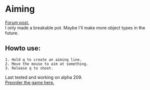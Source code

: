 # Aiming
[Forum post.](http://forums.wolfire.com/viewtopic.php?f=16&t=37404)  
I only made a breakable pot. Maybe I'll make more object types in the future.  
## Howto use:  
	1. Hold q to create an aiming line.  
	2. Move the mouse to aim at something.  
	3. Release q to shoot.
	
Last tested and working on alpha 209.  
[Preorder the game here.](http://www.wolfire.com/overgrowth)
